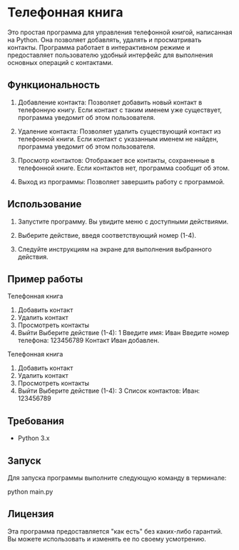 # Телефонная книга

Это простая программа для управления телефонной книгой, написанная на Python. Она позволяет добавлять, удалять и просматривать контакты. Программа работает в интерактивном режиме и предоставляет пользователю удобный интерфейс для выполнения основных операций с контактами.

## Функциональность

1. Добавление контакта: Позволяет добавить новый контакт в телефонную книгу. Если контакт с таким именем уже существует, программа уведомит об этом пользователя.

2. Удаление контакта: Позволяет удалить существующий контакт из телефонной книги. Если контакт с указанным именем не найден, программа уведомит об этом пользователя.

3. Просмотр контактов: Отображает все контакты, сохраненные в телефонной книге. Если контактов нет, программа сообщит об этом.

4. Выход из программы: Позволяет завершить работу с программой.

## Использование

1. Запустите программу. Вы увидите меню с доступными действиями.

2. Выберите действие, введя соответствующий номер (1-4).

3. Следуйте инструкциям на экране для выполнения выбранного действия.

## Пример работы

Телефонная книга
1. Добавить контакт
2. Удалить контакт
3. Просмотреть контакты
4. Выйти
Выберите действие (1-4):
1
Введите имя: Иван
Введите номер телефона: 123456789
Контакт Иван добавлен.

Телефонная книга
1. Добавить контакт
2. Удалить контакт
3. Просмотреть контакты
4. Выйти
Выберите действие (1-4): 3
Список контактов:
Иван: 123456789


## Требования

- Python 3.x

## Запуск

Для запуска программы выполните следующую команду в терминале:

python main.py


## Лицензия

Эта программа предоставляется "как есть" без каких-либо гарантий. Вы можете использовать и изменять ее по своему усмотрению.
